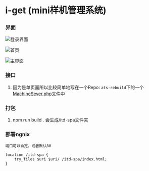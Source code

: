 # i-get (mini样机管理系统)


### 界面

![登录界面](/home/refar/WebstormProjects/i-get/doc/img/login.png)

![首页](/home/refar/WebstormProjects/i-get/doc/img/home.png)

![主界面](/home/refar/WebstormProjects/i-get/doc/img/main.png)



### 接口

1. 因为是单页面所以比较简单地写在一个Repo: `ats-rebuild`下的一个[MachineSever.php](https://github.com/ss7424Refar/ats-rebuild/blob/master/application/services/controller/MachineSever.php)文件中



### 打包

1. npm run build . 会生成/itd-spa文件夹



### 部署ngnix

`端口可以自定，或者默认80`

```
location /itd-spa {
    try_files $uri $uri/ /itd-spa/index.html;
}
```